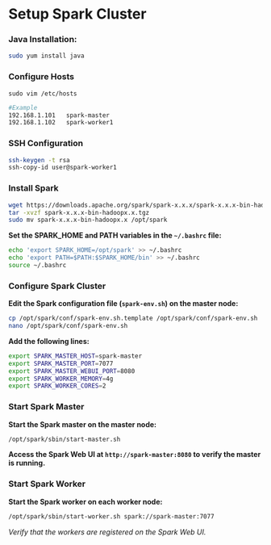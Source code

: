 # Setup Spark Cluster

### Java Installation:

```bash
sudo yum install java
```
### Configure Hosts
```sudo vim /etc/hosts```
```bash
#Example
192.168.1.101   spark-master
192.168.1.102   spark-worker1
```
### SSH Configuration
```bash
ssh-keygen -t rsa
ssh-copy-id user@spark-worker1
```
###  Install Spark
```bash
wget https://downloads.apache.org/spark/spark-x.x.x/spark-x.x.x-bin-hadoopx.x.tgz
tar -xvzf spark-x.x.x-bin-hadoopx.x.tgz
sudo mv spark-x.x.x-bin-hadoopx.x /opt/spark
```
**Set the SPARK_HOME and PATH variables in the ```~/.bashrc``` file:**
```bash
echo 'export SPARK_HOME=/opt/spark' >> ~/.bashrc
echo 'export PATH=$PATH:$SPARK_HOME/bin' >> ~/.bashrc
source ~/.bashrc
```
### Configure Spark Cluster
**Edit the Spark configuration file (`spark-env.sh`) on the master node:**
```bash
cp /opt/spark/conf/spark-env.sh.template /opt/spark/conf/spark-env.sh
nano /opt/spark/conf/spark-env.sh
```
**Add the following lines:**
```bash
export SPARK_MASTER_HOST=spark-master
export SPARK_MASTER_PORT=7077
export SPARK_MASTER_WEBUI_PORT=8080
export SPARK_WORKER_MEMORY=4g
export SPARK_WORKER_CORES=2
```
### Start Spark Master
**Start the Spark master on the master node:**
```bash
/opt/spark/sbin/start-master.sh
```
**Access the Spark Web UI at `http://spark-master:8080` to verify the master is running.**
### Start Spark Worker
**Start the Spark worker on each worker node:**
```bash
/opt/spark/sbin/start-worker.sh spark://spark-master:7077
```
_Verify that the workers are registered on the Spark Web UI._